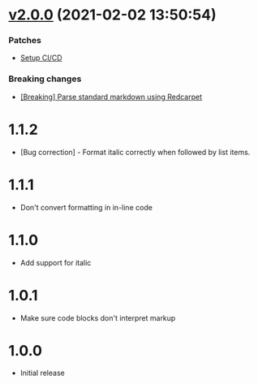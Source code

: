 # [v2.0.0](https://github.com/Muriel-Salvan/md_to_bbcode/compare/v1.1.2...v2.0.0) (2021-02-02 13:50:54)

### Patches

* [Setup CI/CD](https://github.com/Muriel-Salvan/md_to_bbcode/commit/279608d6584634d3565b955ca7a020d25b087669)

### Breaking changes

* [[Breaking] Parse standard markdown using Redcarpet](https://github.com/Muriel-Salvan/md_to_bbcode/commit/82f2557d6b12cdc4bb37f13ecd69e1d40cdee83d)

# 1.1.2

* [Bug correction] - Format italic correctly when followed by list items.

# 1.1.1

* Don't convert formatting in in-line code

# 1.1.0

* Add support for italic

# 1.0.1

* Make sure code blocks don't interpret markup

# 1.0.0

* Initial release
